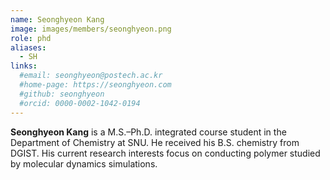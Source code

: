 ```yaml
---
name: Seonghyeon Kang
image: images/members/seonghyeon.png
role: phd
aliases:
  - SH
links: 
  #email: seonghyeon@postech.ac.kr
  #home-page: https://seonghyeon.com
  #github: seonghyeon
  #orcid: 0000-0002-1042-0194
---
```


**Seonghyeon Kang** is a M.S.–Ph.D. integrated course student in the Department of Chemistry at SNU. He received his B.S. chemistry from DGIST. His current research interests focus on conducting polymer studied by molecular dynamics simulations.
